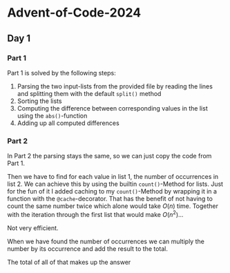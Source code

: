 # Advent-of-Code-2024
## Day 1
### Part 1
Part 1 is solved by the following steps:
1. Parsing the two input-lists from the provided file by reading the lines and splitting them with the default `split()` method
2. Sorting the lists
3. Computing the difference between corresponding values in the list using the `abs()`-function
4. Adding up all computed differences

### Part 2
In Part 2 the parsing stays the same, so we can just copy the code from Part 1. 

Then we have to find for each value in list 1, the number of occurrences in list 2. We can achieve this by using the builtin `count()`-Method for lists.
Just for the fun of it I added caching to my `count()`-Method by wrapping it in a function with the `@cache`-decorator. That has the benefit of not having to count the same number twice which alone would take $O(n)$ time. Together with the iteration through the first list that would make $O(n^2)$... 

Not very efficient.

When we have found the number of occurrences we can multiply the number by its occurrence and add the result to the total. 

The total of all of that makes up the answer
